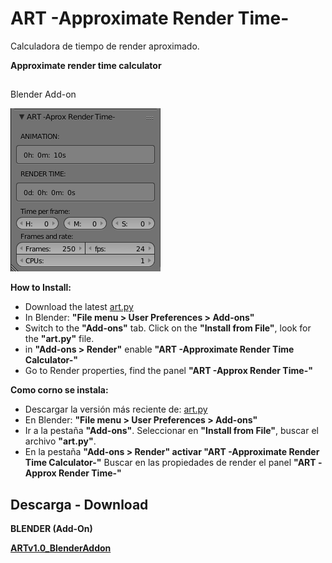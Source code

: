 ART -Approximate Render Time-
=

Calculadora de tiempo de render aproximado.

**Approximate render time calculator**

##

Blender Add-on

![](https://github.com/eLeDeTe-LoDeTanda/ART/blob/master/BlenderAddon/ART_Blenderaddon.png)


**How to Install:**
* Download the latest [art.py](https://raw.githubusercontent.com/eLeDeTe-LoDeTanda/ART/master/BlenderAddon/art.py)
* In Blender: **"File menu > User Preferences > Add-ons"**
* Switch to the **"Add-ons"** tab. Click on the **"Install from File"**, look for the **"art.py"** file.
* in **"Add-ons > Render"** enable **"ART -Approximate Render Time Calculator-"**
* Go to Render properties, find the panel **"ART -Approx Render Time-"**

**Como corno se instala:**
* Descargar la versión más reciente de: [art.py](https://raw.githubusercontent.com/eLeDeTe-LoDeTanda/ART/master/BlenderAddon/art.py)
* En Blender: **"File menu > User Preferences > Add-ons"**
* Ir a la pestaña **"Add-ons"**. Seleccionar en **"Install from File"**, buscar el archivo **"art.py"**.
* En la pestaña **"Add-ons > Render" activar "ART -Approximate Render Time Calculator-"**
Buscar en las propiedades de render el panel **"ART -Approx Render Time-"**

## Descarga - Download


**BLENDER (Add-On)**

**[ARTv1.0_BlenderAddon](https://raw.githubusercontent.com/eLeDeTe-LoDeTanda/ART/master/BlenderAddon/art.py)**

